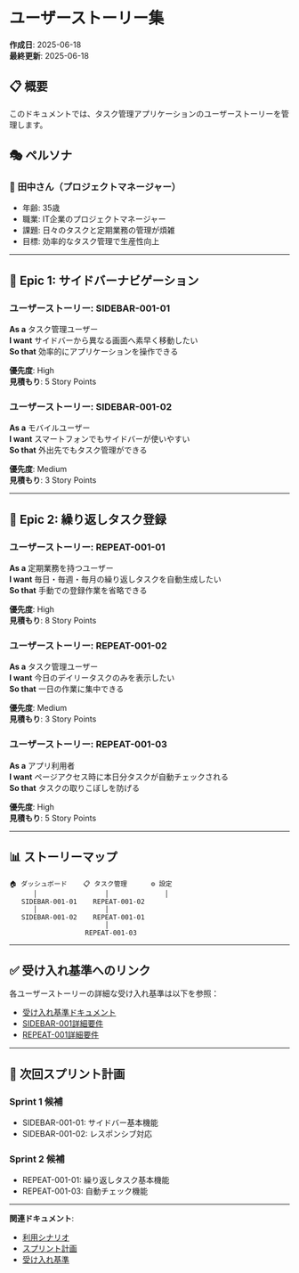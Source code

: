 # ユーザーストーリー集

**作成日**: 2025-06-18  
**最終更新**: 2025-06-18  

## 📋 概要

このドキュメントでは、タスク管理アプリケーションのユーザーストーリーを管理します。

## 🎭 ペルソナ

### 👤 **田中さん（プロジェクトマネージャー）**
- 年齢: 35歳
- 職業: IT企業のプロジェクトマネージャー
- 課題: 日々のタスクと定期業務の管理が煩雑
- 目標: 効率的なタスク管理で生産性向上

---

## 🚀 Epic 1: サイドバーナビゲーション

### ユーザーストーリー: SIDEBAR-001-01
**As a** タスク管理ユーザー  
**I want** サイドバーから異なる画面へ素早く移動したい  
**So that** 効率的にアプリケーションを操作できる  

**優先度**: High  
**見積もり**: 5 Story Points  

### ユーザーストーリー: SIDEBAR-001-02
**As a** モバイルユーザー  
**I want** スマートフォンでもサイドバーが使いやすい  
**So that** 外出先でもタスク管理ができる  

**優先度**: Medium  
**見積もり**: 3 Story Points  

---

## 🔄 Epic 2: 繰り返しタスク登録

### ユーザーストーリー: REPEAT-001-01
**As a** 定期業務を持つユーザー  
**I want** 毎日・毎週・毎月の繰り返しタスクを自動生成したい  
**So that** 手動での登録作業を省略できる  

**優先度**: High  
**見積もり**: 8 Story Points  

### ユーザーストーリー: REPEAT-001-02
**As a** タスク管理ユーザー  
**I want** 今日のデイリータスクのみを表示したい  
**So that** 一日の作業に集中できる  

**優先度**: Medium  
**見積もり**: 3 Story Points  

### ユーザーストーリー: REPEAT-001-03
**As a** アプリ利用者  
**I want** ページアクセス時に本日分タスクが自動チェックされる  
**So that** タスクの取りこぼしを防げる  

**優先度**: High  
**見積もり**: 5 Story Points  

---

## 📊 ストーリーマップ

```
🏠 ダッシュボード    📋 タスク管理      ⚙️ 設定
      │                 │              │
   SIDEBAR-001-01    REPEAT-001-02      
      │                 │              
   SIDEBAR-001-02    REPEAT-001-01      
                        │              
                   REPEAT-001-03       
```

---

## ✅ 受け入れ基準へのリンク

各ユーザーストーリーの詳細な受け入れ基準は以下を参照：
- [受け入れ基準ドキュメント](./acceptance-criteria.md)
- [SIDEBAR-001詳細要件](./features/SIDEBAR-001.md)
- [REPEAT-001詳細要件](./features/REPEAT-001.md)

---

## 🎯 次回スプリント計画

### Sprint 1 候補
- SIDEBAR-001-01: サイドバー基本機能
- SIDEBAR-001-02: レスポンシブ対応

### Sprint 2 候補  
- REPEAT-001-01: 繰り返しタスク基本機能
- REPEAT-001-03: 自動チェック機能

---

**関連ドキュメント**:
- [利用シナリオ](../02-design/scenarios/)
- [スプリント計画](../03-development/sprints/)
- [受け入れ基準](./acceptance-criteria.md)